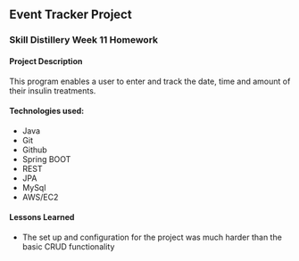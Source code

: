 ## Event Tracker Project

### Skill Distillery Week 11 Homework

#### Project Description
This program enables a user to enter and track the date, time and amount of their insulin treatments.


#### Technologies used:
* Java
* Git
* Github
* Spring BOOT
* REST
* JPA
* MySql
* AWS/EC2

#### Lessons Learned
* The set up and configuration for the project was much harder than the basic CRUD functionality
